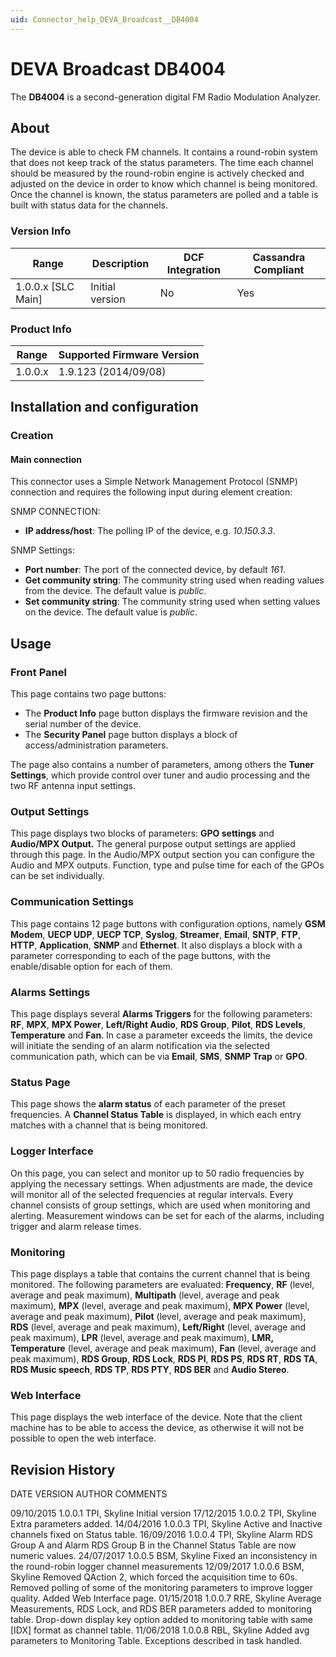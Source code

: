 ```yaml
---
uid: Connector_help_DEVA_Broadcast__DB4004
---
```


# DEVA Broadcast DB4004

The **DB4004** is a second-generation digital FM Radio Modulation Analyzer.

## About

The device is able to check FM channels. It contains a round-robin system that does not keep track of the status parameters. The time each channel should be measured by the round-robin engine is actively checked and adjusted on the device in order to know which channel is being monitored. Once the channel is known, the status parameters are polled and a table is built with status data for the channels.

### Version Info

| Range | Description | DCF Integration | Cassandra Compliant |
|----------------------|-----------------|---------------------|-------------------------|
| 1.0.0.x [SLC Main]   | Initial version | No                  | Yes                     |

### Product Info

| Range | Supported Firmware Version |
|------------------|-----------------------------|
| 1.0.0.x          | 1.9.123 (2014/09/08)        |

## Installation and configuration

### Creation

#### Main connection

This connector uses a Simple Network Management Protocol (SNMP) connection and requires the following input during element creation:

SNMP CONNECTION:

- **IP address/host**: The polling IP of the device, e.g. *10.150.3.3*.

SNMP Settings:

- **Port number**: The port of the connected device, by default *161*.
- **Get community string**: The community string used when reading values from the device. The default value is *public*.
- **Set community string**: The community string used when setting values on the device. The default value is *public*.

## Usage

### Front Panel

This page contains two page buttons:

- The **Product Info** page button displays the firmware revision and the serial number of the device.
- The **Security Panel** page button displays a block of access/administration parameters.

The page also contains a number of parameters, among others the **Tuner Settings**, which provide control over tuner and audio processing and the two RF antenna input settings.

### Output Settings

This page displays two blocks of parameters: **GPO settings** and **Audio/MPX Output.** The general purpose output settings are applied through this page. In the Audio/MPX output section you can configure the Audio and MPX outputs. Function, type and pulse time for each of the GPOs can be set individually.

### Communication Settings

This page contains 12 page buttons with configuration options, namely **GSM Modem**, **UECP UDP**, **UECP TCP**, **Syslog**, **Streamer**, **Email**, **SNTP**, **FTP**, **HTTP**, **Application**, **SNMP** and **Ethernet**. It also displays a block with a parameter corresponding to each of the page buttons, with the enable/disable option for each of them.

### Alarms Settings

This page displays several **Alarms Triggers** for the following parameters: **RF**, **MPX**, **MPX Power**, **Left/Right Audio**, **RDS Group**, **Pilot**, **RDS Levels**, **Temperature** and **Fan**. In case a parameter exceeds the limits, the device will initiate the sending of an alarm notification via the selected communication path, which can be via **Email**, **SMS**, **SNMP Trap** or **GPO**.

### Status Page

This page shows the **alarm status** of each parameter of the preset frequencies. A **Channel Status Table** is displayed, in which each entry matches with a channel that is being monitored.

### Logger Interface

On this page, you can select and monitor up to 50 radio frequencies by applying the necessary settings. When adjustments are made, the device will monitor all of the selected frequencies at regular intervals. Every channel consists of group settings, which are used when monitoring and alerting. Measurement windows can be set for each of the alarms, including trigger and alarm release times.

### Monitoring

This page displays a table that contains the current channel that is being monitored. The following parameters are evaluated: **Frequency**, **RF** (level, average and peak maximum), **Multipath** (level, average and peak maximum), **MPX** (level, average and peak maximum), **MPX Power** (level, average and peak maximum), **Pilot** (level, average and peak maximum), **RDS** (level, average and peak maximum), **Left/Right** (level, average and peak maximum), **LPR** (level, average and peak maximum), **LMR, Temperature** (level, average and peak maximum), **Fan** (level, average and peak maximum), **RDS Group**, **RDS Lock**, **RDS PI**, **RDS PS**, **RDS RT**, **RDS TA**, **RDS Music speech**, **RDS TP**, **RDS PTY**, **RDS BER** and **Audio Stereo**.

### Web Interface

This page displays the web interface of the device. Note that the client machine has to be able to access the device, as otherwise it will not be possible to open the web interface.

## Revision History

DATE VERSION AUTHOR COMMENTS

09/10/2015 1.0.0.1 TPI, Skyline Initial version
17/12/2015 1.0.0.2 TPI, Skyline Extra parameters added.
14/04/2016 1.0.0.3 TPI, Skyline Active and Inactive channels fixed on Status table.
16/09/2016 1.0.0.4 TPI, Skyline Alarm RDS Group A and Alarm RDS Group B in the Channel Status Table are now numeric values.
24/07/2017 1.0.0.5 BSM, Skyline Fixed an inconsistency in the round-robin logger channel measurements
12/09/2017 1.0.0.6 BSM, Skyline Removed QAction 2, which forced the acquisition time to 60s. Removed polling of some of the
monitoring parameters to improve logger quality. Added Web Interface page.
01/15/2018 1.0.0.7 RRE, Skyline Average Measurements, RDS Lock, and RDS BER parameters added to monitoring table.
Drop-down display key option added to monitoring table with same \[IDX\] format as channel table.
11/06/2018 1.0.0.8 RBL, Skyline Added avg parameters to Monitoring Table. Exceptions described in task handled.
